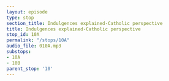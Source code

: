 ```yaml
---
layout: episode
type: stop
section_title: Indulgences explained-Catholic perspective
title: Indulgences explained-Catholic perspective
stop_id: 10A
permalink: "/stops/10A"
audio_file: 010A.mp3
substops:
- 10A
- 10B
parent_stop: '10'
---
```


